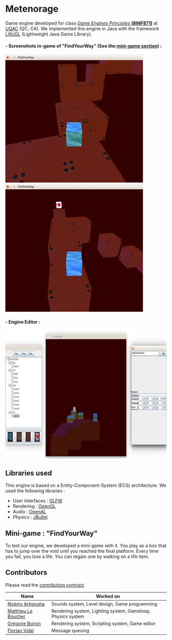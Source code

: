 ﻿# Metenorage
Game engine developed for class [*Game Engines Principles* **(8INF871)**](http://cours.uqac.ca/8INF871) at [UQAC](https://uqac.ca) (QC, CA). We implemented this engine in Java with the framework [LWJGL](https://www.lwjgl.org/) (Lightweight Java Game Library).

#### - Screenshots in-game of "FindYourWay" (See the [mini-game section](#minigame)) :

<img  width="430px" height="400px" src="https://github.com/Graygzou/Metenorage/blob/master/images/image1.png"> <img width="430px" height="400px" src="https://github.com/Graygzou/Metenorage/blob/master/images/image2.png">

#### - Engine Editor :
<img height="400px" src="https://github.com/Graygzou/Metenorage/blob/master/images/editor.png">

## Libraries used
This engine is based on a Entity-Component-System (ECS) architecture. We used the following libraries :
* User Interfaces : [GLFW](http://www.glfw.org/)
* Rendering : [OpenGL](https://www.opengl.org/)
* Audio : [OpenAL](https://www.openal.org/)
* Physics : [JBullet](http://jbullet.advel.cz/)

## <a name="minigame"></a>Mini-game : "FindYourWay"
To test our engine, we developed a mini-game with it. You play as a box that has to jump over the void until 
you reached the final platform. Every time you fall, you lose a life. You can regain one by walking on a life item.

## Contributors
Please read the [contribution contract](CONTRIBUTING.md).

| Name          | Worked on         |
| ------------- |---------------|
| [Noémy Artigouha](https://github.com/Nono2602)    | Sounds system, Level design, Game programming |
| [Matthieu Le Boucher](https://github.com/Meight)  | Rendering system, Lighting system, Gameloop, Physics system |
| [Grégoire Boiron](https://github.com/Graygzou)    | Rendering system, Scripting system, Game editor |
| [Florian Vidal](https://github.com/FlorianVidal66)| Message queuing |

